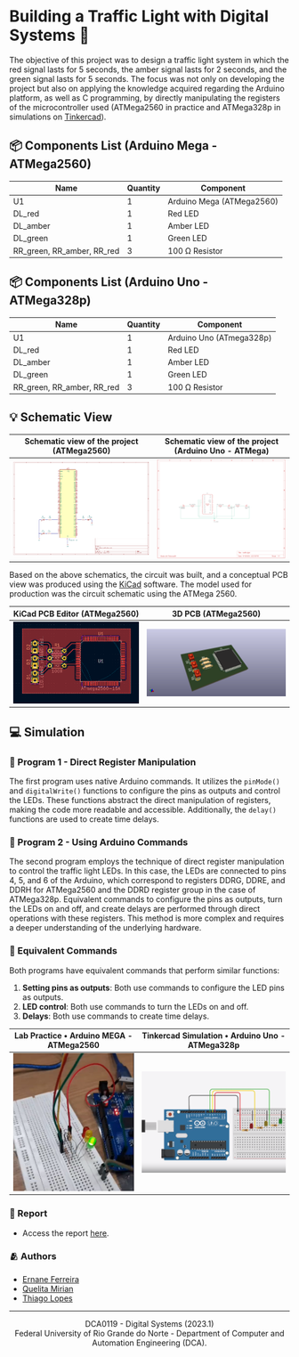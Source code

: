 # Building a Traffic Light with Digital Systems 🚦

The objective of this project was to design a traffic light system in which the red signal lasts for 5 seconds, the amber signal lasts for 2 seconds, and the green signal lasts for 5 seconds. The focus was not only on developing the project but also on applying the knowledge acquired regarding the Arduino platform, as well as C programming, by directly manipulating the registers of the microcontroller used (ATMega2560 in practice and ATMega328p in simulations on [Tinkercad](https://www.tinkercad.com/)).

## 📦 Components List (Arduino Mega - ATMega2560)

|Name                             |Quantity  |Component                |
|---------------------------------|----------|--------------------------|
|U1                               |    1     |Arduino Mega (ATMega2560) |
|DL_red                           |    1     |Red LED                  |
|DL_amber                         |    1     |Amber LED               |
|DL_green                         |    1     |Green LED                 |
|RR_green, RR_amber, RR_red       |    3     |100 Ω Resistor         |

## 📦 Components List (Arduino Uno - ATMega328p)

|Name                             |Quantity  |Component                   |
|---------------------------------|----------|-----------------------------|
|U1                               |    1     |Arduino Uno (ATmega328p)     |
|DL_red                           |    1     |Red LED                     |
|DL_amber                         |    1     |Amber LED                   |
|DL_green                         |    1     |Green LED                   |
|RR_green, RR_amber, RR_red       |    3     |100 Ω Resistor               |

## 💡 Schematic View

|Schematic view of the project (ATMega2560)  | Schematic view of the project (Arduino Uno - ATMega) |
|---------------------------------|----------|
| [![Schematic view of the project (ATMega2560)](./assets/imgs/diagram-test-digital-traffic-atmega2560.png)](./assets/docs/diagram-test-digital-traffic-atmega2560.pdf) | [![Schematic view of the project (Arduino Uno - ATMega328p)](./assets/imgs/diagram-test-digital-traffic-atmega328p.png)](./assets/docs/diagram-test-digital-traffic-atmega328p.pdf) |

Based on the above schematics, the circuit was built, and a conceptual PCB view was produced using the [KiCad](https://www.kicad.org/) software. The model used for production was the circuit schematic using the ATMega 2560.

|KiCad PCB Editor (ATMega2560)  | 3D PCB (ATMega2560) |
|---------------------------------|----------|
| ![KiCad PCB Editor](./assets/imgs/pcb_digital_traffic_atmega2560.png) | ![3D PCB Results](./assets/imgs/pcb_digital_traffic_atmega2560_3d.png) |

## 💻 Simulation

### 📌 Program 1 - Direct Register Manipulation

The first program uses native Arduino commands. It utilizes the `pinMode()` and `digitalWrite()` functions to configure the pins as outputs and control the LEDs. These functions abstract the direct manipulation of registers, making the code more readable and accessible. Additionally, the `delay()` functions are used to create time delays.

### 📌 Program 2 - Using Arduino Commands

The second program employs the technique of direct register manipulation to control the traffic light LEDs. In this case, the LEDs are connected to pins 4, 5, and 6 of the Arduino, which correspond to registers DDRG, DDRE, and DDRH for ATMega2560 and the DDRD register group in the case of ATMega328p. Equivalent commands to configure the pins as outputs, turn the LEDs on and off, and create delays are performed through direct operations with these registers. This method is more complex and requires a deeper understanding of the underlying hardware.

### 📌 Equivalent Commands

Both programs have equivalent commands that perform similar functions:

1. **Setting pins as outputs**: Both use commands to configure the LED pins as outputs.
2. **LED control**: Both use commands to turn the LEDs on and off.
3. **Delays**: Both use commands to create time delays.

|Lab Practice • Arduino MEGA - ATMega2560  | Tinkercad Simulation • Arduino Uno - ATMega328p |
|------------------------------------------|-------------------------------------------------|
| [![Practice](./assets/imgs/practice_preview.png)](https://youtube.com/shorts/Nvl-8OjJIZM) | [![Simulation](./assets/imgs/simulation_preview.png)](https://youtu.be/LXyF9HPAk9k) |

### 📄 Report

- Access the report [here](./assets/docs/project_report.pdf).

### 🫂 Authors

- [Ernane Ferreira](https://github.com/ernanej)
- [Quelita Mirian](https://github.com/quelita2)
- [Thiago Lopes](https://github.com/thiagonasmto)

---

<div align="center">
  DCA0119 - Digital Systems (2023.1) <br/>
  Federal University of Rio Grande do Norte - Department of Computer and Automation Engineering (DCA).
</div>